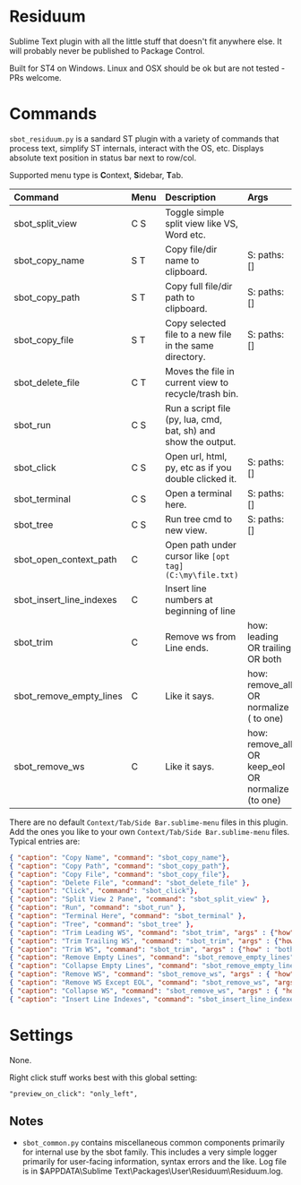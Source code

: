 # Residuum

Sublime Text plugin with all the little stuff that doesn't fit anywhere else.
It will probably never be published to Package Control.

Built for ST4 on Windows. Linux and OSX should be ok but are not tested - PRs welcome.


# Commands

`sbot_residuum.py` is a sandard ST plugin with a variety of commands that process text, simplify ST internals,
interact with the OS, etc. Displays absolute text position in status bar next to row/col.

Supported menu type is <b>C</b>ontext, <b>S</b>idebar, <b>T</b>ab.

| Command                 | Menu | Description                                                    | Args            |
| :--------               | :--- | :------------                                                  | :-------        |
| sbot_split_view         | C S  | Toggle simple split view like VS, Word etc.                    |                 |
| sbot_copy_name          | S T  | Copy file/dir name to clipboard.                               | S: paths: []    |
| sbot_copy_path          | S T  | Copy full file/dir path to clipboard.                          | S: paths: []    |
| sbot_copy_file          | S T  | Copy selected file to a new file in the same directory.        | S: paths: []    |
| sbot_delete_file        | C T  | Moves the file in current view to recycle/trash bin.           |                 |
| sbot_run                | C S  | Run a script file (py, lua, cmd, bat, sh) and show the output. |                 |
| sbot_click              | C S  | Open url, html, py, etc as if you double clicked it.           | S: paths: []    |
| sbot_terminal           | C S  | Open a terminal here.                                          | S: paths: []    |
| sbot_tree               | C S  | Run tree cmd to new view.                                      | S: paths: []    |
| sbot_open_context_path  | C    | Open path under cursor like `[opt tag](C:\my\file.txt)`        |                 |
| sbot_insert_line_indexes| C    | Insert line numbers at beginning of line                       |                 |
| sbot_trim               | C    | Remove ws from Line ends.  | how: leading OR trailing OR both                    |
| sbot_remove_empty_lines | C    | Like it says.              | how: remove_all OR normalize ( to one)              |
| sbot_remove_ws          | C    | Like it says.              | how: remove_all OR keep_eol OR normalize (to one)   |


There are no default `Context/Tab/Side Bar.sublime-menu` files in this plugin.
Add the ones you like to your own `Context/Tab/Side Bar.sublime-menu` files. Typical entries are:
``` json
{ "caption": "Copy Name", "command": "sbot_copy_name"},
{ "caption": "Copy Path", "command": "sbot_copy_path"},
{ "caption": "Copy File", "command": "sbot_copy_file"},
{ "caption": "Delete File", "command": "sbot_delete_file" },
{ "caption": "Click", "command": "sbot_click"},
{ "caption": "Split View 2 Pane", "command": "sbot_split_view" },
{ "caption": "Run", "command": "sbot_run" },
{ "caption": "Terminal Here", "command": "sbot_terminal" },
{ "caption": "Tree", "command": "sbot_tree" },
{ "caption": "Trim Leading WS", "command": "sbot_trim", "args" : {"how" : "leading"}  },
{ "caption": "Trim Trailing WS", "command": "sbot_trim", "args" : {"how" : "trailing"}  },
{ "caption": "Trim WS", "command": "sbot_trim", "args" : {"how" : "both"}  },
{ "caption": "Remove Empty Lines", "command": "sbot_remove_empty_lines", "args" : { "how" : "remove_all" } },
{ "caption": "Collapse Empty Lines", "command": "sbot_remove_empty_lines", "args" : { "how" : "normalize" } },
{ "caption": "Remove WS", "command": "sbot_remove_ws", "args" : { "how" : "remove_all" } },
{ "caption": "Remove WS Except EOL", "command": "sbot_remove_ws", "args" : { "how" : "keep_eol" } },
{ "caption": "Collapse WS", "command": "sbot_remove_ws", "args" : { "how" : "normalize" } },
{ "caption": "Insert Line Indexes", "command": "sbot_insert_line_indexes" },
```


# Settings

None.

Right click stuff works best with this global setting:
```
"preview_on_click": "only_left",
```

## Notes

- `sbot_common.py` contains miscellaneous common components primarily for internal use by the sbot family.
  This includes a very simple logger primarily for user-facing information, syntax errors and the like.
  Log file is in $APPDATA\Sublime Text\Packages\User\Residuum\Residuum.log.

